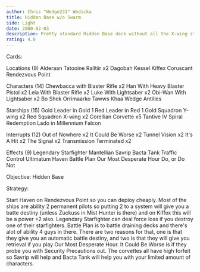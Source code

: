 ```yaml
---
author: Chris "Wedge231" Wodicka
title: Hidden Base w/o Swarm
side: Light
date: 2000-02-03
description: Pretty standard Hidden Base deck without all the X-wing stuff.
rating: 4.0
---
```

Cards: 

Locations (9)
Alderaan
Tatooine
Ralltiir x2
Dagobah
Kessel
Kiffex
Coruscant
Rendezvous Point

Characters (14)
Chewbacca with Blaster Rifle x2
Han With Heavy Blaster Pistol  x2
Leia With Blaster Rifle x2
Luke With Lightsaber x2
Obi-Wan With Lightsaber x2
Bo Shek
Orrimaarko
Tawws Khaa
Wedge Antilles

Starships (15)
Gold Leader in Gold 1
Red Leader in Red 1
Gold Squadron Y-wing x2
Red Squadron X-wing x2
Corellian Corvette x5
Tantive IV
Spiral
Redemption
Lado in Millennium Falcon

Interrupts (12)
Out of Nowhere x2
It Could Be Worse x2
Tunnel Vision x2
It's A Hit x2
The Signal x2
Transmission Terminated x2

Effects (9)
Legendary Starfighter
Mantellian Savrip
Bacta Tank
Traffic Control
Ultimatum
Haven
Battle Plan
Our Most Desperate Hour
Do, or Do Not

Objective:
Hidden Base 

Strategy: 

Start Haven on Rendezvous Point so you can deploy cheaply. Most of the ships are ability 2 permanent pilots so putting 2 to a system will give you a batte destiny (unless Zuckuss in Mist Hunter is there) and on Kiffex this will be a power +2 also. Legendary Starfighter can deal force loss if you destroy one of their starfighters. Battle Plan is to battle draining decks and there's alot of ability 4 guys in there. There are two reasons for that, one is that they give you an automatic battle destiny, and two is that they will give you retrieval if you play Our Most Desperate Hour. It Could Be Worse is if they probe you with Security Precautions out. The corvettes all have high forfeit so Savrip will help and Bacta Tank will help you with your limited amount of characters. 